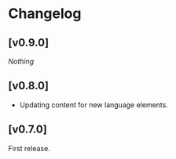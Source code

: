 
# Changelog

## [v0.9.0]

_Nothing_

## [v0.8.0]

- Updating content for new language elements.

## [v0.7.0]

First release.
